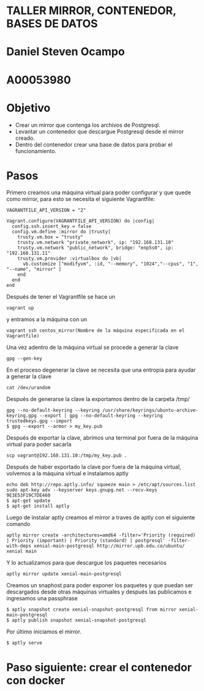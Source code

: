 # TALLER MIRROR, CONTENEDOR, BASES DE DATOS

# Daniel Steven Ocampo
# A00053980

# Objetivo

- Crear un mirror que contenga los archivos de Postgresql.
- Levantar un contenedor que descargue Postgresql desde el mirror creado.
- Dentro del contenedor crear una base de datos para probar el funcionamiento.

# Pasos

Primero creamos una máquina virtual para poder configurar y que quede como mirror, para esto se necesita el siguiente Vagrantfile:

```
VAGRANTFILE_API_VERSION = "2"

Vagrant.configure(VAGRANTFILE_API_VERSION) do |config|
  config.ssh.insert_key = false
  config.vm.define :mirror do |trusty|
    trusty.vm.box = "trusty"
    trusty.vm.network "private_network", ip: "192.168.131.10"
    trusty.vm.network "public_network", bridge: "enp5s0", ip: "192.168.131.11"
    trusty.vm.provider :virtualbox do |vb|
      vb.customize ["modifyvm", :id, "--memory", "1024","--cpus", "1", "--name", "mirror" ]
    end
  end
end	
```

Después de tener el Vagrantfile se hace un 
```
vagrant up
```

y entramos a la máquina con un
```
vagrant ssh centos_mirror(Nombre de la máquina especificada en el Vagrantfile)
```

Una vez adentro de la máquina virtual se procede a generar la clave 
```
gpg --gen-key
```

En el proceso degenerar la clave se necesita que una entropia para ayudar a generar la clave
```
cat /dev/urandom
```

Después de generarse la clave la exportamos dentro de la carpeta /tmp/
```
gpg --no-default-keyring --keyring /usr/share/keyrings/ubuntu-archive-keyring.gpg --export | gpg --no-default-keyring --keyring trustedkeys.gpg --import
$ gpg --export --armor > my_key.pub
```

Después de exportar la clave, abrimos una terminal por fuera de la máquina virtual para poder sacarla
```
scp vagrant@192.168.131.10:/tmp/my_key.pub .
```

Después de haber exportado la clave por fuera de la máquina virtual, volvemos a la máquina virtual e instalamos aptly
```
echo deb http://repo.aptly.info/ squeeze main > /etc/apt/sources.list
sudo apt-key adv --keyserver keys.gnupg.net --recv-keys 9E3E53F19C7DE460
$ apt-get update
$ apt-get install aptly
```

Luego de instalar aptly creamos el mirror a traves de aptly con el siguiente comando
```
aptly mirror create -architectures=amd64 -filter='Priority (required) | Priority (important) | Priority (standard) | postgresql' -filter-with-deps xenial-main-postgresql http://mirror.upb.edu.co/ubuntu/ xenial main
```

Y lo actualizamos para que descargue los paquetes necesarios
```
aptly mirror update xenial-main-postgresql
```

Creamos un snaphost para poder exponer los paquetes y que puedan ser descargados desde otras máquinas virtuales y después las publicamos e ingresamos una passphrase
```
$ aptly snapshot create xenial-snapshot-postgresql from mirror xenial-main-postgresql
$ aptly publish snapshot xenial-snapshot-postgresql
```

Por último iniciamos el mirror.
```
$ aptly serve
```

# Paso siguiente: crear el contenedor con docker

